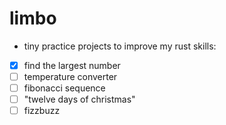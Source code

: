 # limbo
- tiny practice projects to improve my rust skills:
- [x] find the largest number
- [ ] temperature converter
- [ ] fibonacci sequence
- [ ] "twelve days of christmas"
- [ ] fizzbuzz
